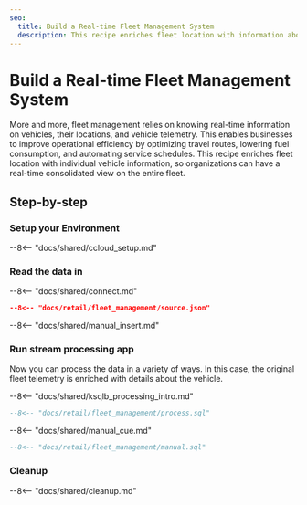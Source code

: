 ```yaml
---
seo:
  title: Build a Real-time Fleet Management System
  description: This recipe enriches fleet location with information about each vehicle to be able to have a real-time view with consolidation information on the entire fleet.
---
```


# Build a Real-time Fleet Management System

More and more, fleet management relies on knowing real-time information on vehicles, their locations, and vehicle telemetry.
This enables businesses to improve operational efficiency by optimizing travel routes, lowering fuel consumption, and automating service schedules.
This recipe enriches fleet location with individual vehicle information, so organizations can have a real-time consolidated view on the entire fleet.

## Step-by-step

### Setup your Environment

--8<-- "docs/shared/ccloud_setup.md"

### Read the data in

--8<-- "docs/shared/connect.md"

```json
--8<-- "docs/retail/fleet_management/source.json"
```

--8<-- "docs/shared/manual_insert.md"

### Run stream processing app

Now you can process the data in a variety of ways.
In this case, the original fleet telemetry is enriched with details about the vehicle.

--8<-- "docs/shared/ksqlb_processing_intro.md"

```sql
--8<-- "docs/retail/fleet_management/process.sql"
```

--8<-- "docs/shared/manual_cue.md"

```sql
--8<-- "docs/retail/fleet_management/manual.sql"
```

### Cleanup

--8<-- "docs/shared/cleanup.md"
